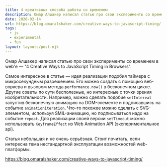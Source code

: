```yaml
---
title: 4 креативных способа работы со временем
description: Омар Алшакер написал статью про свои эксперименты со временем в web'е
date: 2020-02-14
url: https://blog.omaralshaker.com/creative-ways-to-javascript-timing/
tags:
  - js
  - experimental
  - fun
layout: layouts/post.njk
---
```

Омар Алшакер написал статью про свои эксперименты со временем в web'е — "4 Creative Ways to JavaScript Timing in Browsers".

Самое интересное в статье — идея реализации подобия таймера с микросекундным разрешением. Его можно создать с помощью веб-воркера и вызовом метода `performance.now()` в бесконечном цикле. Другие советы по сути бесполезные, но интересные с точки зрения изобретательности. Например, можно сделать подобие `setInterval` запустив бесконечную анимацию на DOM-элементе и подписавшись на событие `animationiteration`. Что-то похожее можно сделать с SVG-элементом, используя SMIL-анимацию, но подписываться надо на событие `repeat`. Для реализации своей версии `setTimeout` можно использовать `KeyframeEffect` из Web Animation API (экспериментальное api).

Статья небольшая и не очень серьёзная. Стоит почитать, если интересна тема нестандартной эксплуатации возможностей web-платформы.

https://blog.omaralshaker.com/creative-ways-to-javascript-timing/

